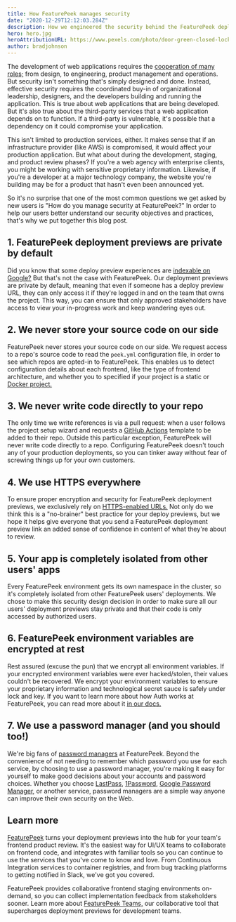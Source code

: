 ```yaml
---
title: How FeaturePeek manages security
date: "2020-12-29T12:12:03.284Z"
description: How we engineered the security behind the FeaturePeek deployment preview platform
hero: hero.jpg
heroAttributionURL: https://www.pexels.com/photo/door-green-closed-lock-4291/
author: bradjohnson
---
```


The development of web applications requires the [cooperation of many roles;](https://whatis.techtarget.com/definition/security-by-design) from design, to engineering, product management and operations. But security isn't something that's simply designed and done. Instead, effective security requires the coordinated buy-in of organizational leadership, designers, and the developers building and running the application. This is true about web applications that are being developed. But it's also true about the third-party services that a web application depends on to function. If a third-party is vulnerable, it's possible that a dependency on it could compromise your application.

This isn't limited to production services, either. It makes sense that if an infrastructure provider (like AWS) is compromised, it would affect your production application. But what about during the development, staging, and product review phases? If you're a web agency with enterprise clients, you might be working with sensitive proprietary information. Likewise, if you're a developer at a major technology company, the website you're building may be for a product that hasn't even been announced yet.

So it's no surprise that one of the most common questions we get asked by new users is "How do you manage security at FeaturePeek?" In order to help our users better understand our security objectives and practices, that's why we put together this blog post.

## 1. FeaturePeek deployment previews are private by default
Did you know that some deploy preview experiences are [indexable on Google?](https://www.google.com/search?q=inurl%3A%22deploy-preview%22+site%3A%22*.netlify.app%22) But that's not the case with FeaturePeek. Our deployment previews are private by default, meaning that even if someone has a deploy preview URL, they can only access it if they're logged in and on the team that owns the project. This way, you can ensure that only approved stakeholders have access to view your in-progress work and keep wandering eyes out.

## 2. We never store your source code on our side
FeaturePeek never stores your source code on our side. We request access to a repo's source code to read the `peek.yml` configuration file, in order to see which repos are opted-in to FeaturePeek. This enables us to detect configuration details about each frontend, like the type of frontend architecture, and whether you to specified if your project is a static or [Docker project.](https://docs.featurepeek.com/dockerhub)

## 3. We never write code directly to your repo
The only time we write references is via a pull request: when a user follows the project setup wizard and requests a [GitHub Actions](https://docs.featurepeek.com/github-actions) template to be added to their repo. Outside this particular exception, FeaturePeek will never write code directly to a repo. Configuring FeaturePeek doesn't touch any of your production deployments, so you can tinker away without fear of screwing things up for your own customers.

## 4. We use HTTPS everywhere
To ensure proper encryption and security for FeaturePeek deployment previews, we exclusively rely on [HTTPS-enabled URLs.](https://www.cloudflare.com/learning/ssl/what-is-https/) Not only do we think this is a "no-brainer" best practice for your deploy previews, but we hope it helps give everyone that you send a FeaturePeek deployment preview link an added sense of confidence in content of what they're about to review.

## 5. Your app is completely isolated from other users' apps
Every FeaturePeek environment gets its own namespace in the cluster, so it's completely isolated from other FeaturePeek users' deployments. We chose to make this security design decision in order to make sure all our users' deployment previews stay private and that their code is only accessed by authorized users.

## 6. FeaturePeek environment variables are encrypted at rest
Rest assured (excuse the pun) that we encrypt all environment variables. If your encrypted environment variables were ever hacked/stolen, their values couldn't be recovered. We encrypt your environment variables to ensure your proprietary information and technological secret sauce is safely under lock and key. If you want to learn more about how Auth works at FeaturePeek, you can read more about it [in our docs.](https://docs.featurepeek.com/oauth)

## 7. We use a password manager (and you should too!)
We're big fans of [password managers](https://www.cnet.com/news/password-managers-a-little-pain-for-a-lot-better-security-world-password-day/) at FeaturePeek. Beyond the convenience of not needing to remember which password you use for each service, by choosing to use a password manager, you're making it easy for yourself to make good decisions about your accounts and password choices. Whether you choose [LastPass](https://www.lastpass.com/), [1Password](https://1password.com/), [Google Password Manager](https://passwords.google.com/), or another service, password managers are a simple way anyone can improve their own security on the Web.

## Learn more

[FeaturePeek](https://featurepeek.com/) turns your deployment previews into the hub for your team's frontend product review. It's the easiest way for UI/UX teams to collaborate on frontend code, and integrates with familiar tools so you can continue to use the services that you've come to know and love. From Continuous Integration services to container registries, and from bug tracking platforms to getting notified in Slack, we've got you covered.

FeaturePeek provides collaborative frontend staging environments on-demand, so you can collect implementation feedback from stakeholders sooner. Learn more about [FeaturePeek Teams,](https://featurepeek.com/product/teams) our collaborative tool that supercharges deployment previews for development teams.
